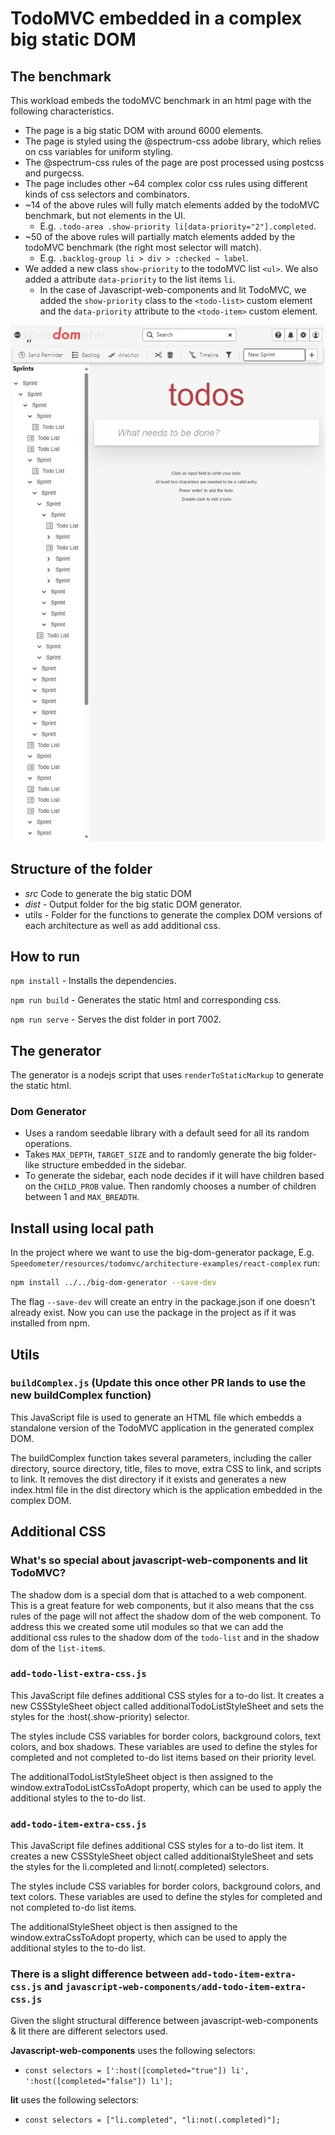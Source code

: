 # TodoMVC embedded in a complex big static DOM

## The benchmark

This workload embeds the todoMVC benchmark in an html page with the following characteristics.

-   The page is a big static DOM with around 6000 elements.
-   The page is styled using the @spectrum-css adobe library, which relies on css variables for uniform styling.
-   The @spectrum-css rules of the page are post processed using postcss and purgecss.
-   The page includes other ~64 complex color css rules using different kinds of css selectors and combinators.
-   ~14 of the above rules will fully match elements added by the todoMVC benchmark, but not elements in the UI.
    -   E.g. `.todo-area .show-priority li[data-priority="2"].completed`.
-   ~50 of the above rules will partially match elements added by the todoMVC benchmark (the right most selector will match).
    -   E.g. `.backlog-group li > div > :checked ~ label`.
-   We added a new class `show-priority` to the todoMVC list `<ul>`. We also added a attribute `data-priority` to the list items `li`.
    -   In the case of Javascript-web-components and lit TodoMVC, we added the `show-priority` class to the `<todo-list>` custom element and the `data-priority` attribute to the `<todo-item>` custom element.

<p align = "center">
<img src="complex-dom-workload.jpeg" alt="workload" width="800"/>
</p>

## Structure of the folder

-   _src_ Code to generate the big static DOM
-   _dist_ - Output folder for the big static DOM generator.
-   utils - Folder for the functions to generate the complex DOM versions of each architecture as well as add additional css.

## How to run

`npm install` - Installs the dependencies.

`npm run build` - Generates the static html and corresponding css.

`npm run serve` - Serves the dist folder in port 7002.

## The generator

The generator is a nodejs script that uses `renderToStaticMarkup` to generate the static html.

### Dom Generator

-   Uses a random seedable library with a default seed for all its random operations.
-   Takes `MAX_DEPTH`, `TARGET_SIZE` and to randomly generate the big folder-like structure embedded in the sidebar.
-   To generate the sidebar, each node decides if it will have children based on the `CHILD_PROB` value. Then randomly chooses a number of children between 1 and `MAX_BREADTH`.

## Install using local path

In the project where we want to use the big-dom-generator package, E.g. `Speedometer/resources/todomvc/architecture-examples/react-complex` run:

```bash
npm install ../../big-dom-generator --save-dev
```

The flag `--save-dev` will create an entry in the package.json if one doesn't already exist. Now you can use the package in the project as if it was installed from npm.

## Utils

### `buildComplex.js` (Update this once other PR lands to use the new buildComplex function)

This JavaScript file is used to generate an HTML file which embedds a standalone version of the TodoMVC application in the generated complex DOM.

The buildComplex function takes several parameters, including the caller directory, source directory, title, files to move, extra CSS to link, and scripts to link. It removes the dist directory if it exists and generates a new index.html file in the dist directory which is the application embedded in the complex DOM.

## Additional CSS

### What's so special about javascript-web-components and lit TodoMVC?

The shadow dom is a special dom that is attached to a web component. This is a great feature for web components, but it also means that the css rules of the page will not affect the shadow dom of the web component. To address this we created some util modules so that we can add the additional css rules to the shadow dom of the `todo-list` and in the shadow dom of the `list-item`s.

### `add-todo-list-extra-css.js`

This JavaScript file defines additional CSS styles for a to-do list. It creates a new CSSStyleSheet object called additionalTodoListStyleSheet and sets the styles for the :host(.show-priority) selector.

The styles include CSS variables for border colors, background colors, text colors, and box shadows. These variables are used to define the styles for completed and not completed to-do list items based on their priority level.

The additionalTodoListStyleSheet object is then assigned to the window.extraTodoListCssToAdopt property, which can be used to apply the additional styles to the to-do list.

### `add-todo-item-extra-css.js`

This JavaScript file defines additional CSS styles for a to-do list item. It creates a new CSSStyleSheet object called additionalStyleSheet and sets the styles for the li.completed and li:not(.completed) selectors.

The styles include CSS variables for border colors, background colors, and text colors. These variables are used to define the styles for completed and not completed to-do list items.

The additionalStyleSheet object is then assigned to the window.extraCssToAdopt property, which can be used to apply the additional styles to the to-do list.

### There is a slight difference between `add-todo-item-extra-css.js` and `javascript-web-components/add-todo-item-extra-css.js`

Given the slight structural difference between javascript-web-components & lit there are different selectors used.

**Javascript-web-components** uses the following selectors:

-   `const selectors = [':host([completed="true"]) li', ':host([completed="false"]) li'];`

**lit** uses the following selectors:

-   `const selectors = ["li.completed", "li:not(.completed)"];`